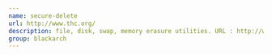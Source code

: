 ```yaml
---
name: secure-delete
url: http://www.thc.org/
description: file, disk, swap, memory erasure utilities. URL : http://www.thc.org/ Groups : blackarch blackarch-anti-forensic blackarch-defensive
group: blackarch
---
```

